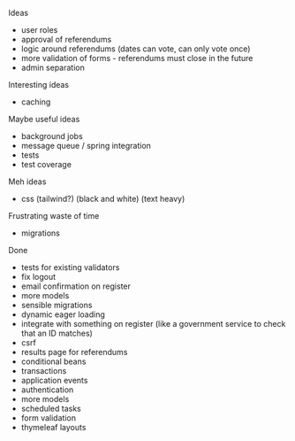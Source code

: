 Ideas
- user roles
- approval of referendums
- logic around referendums (dates can vote, can only vote once)
- more validation of forms - referendums must close in the future
- admin separation

Interesting ideas
- caching

Maybe useful ideas
- background jobs
- message queue / spring integration
- tests
- test coverage

Meh ideas
- css (tailwind?) (black and white) (text heavy)

Frustrating waste of time
- migrations

Done
- tests for existing validators
- fix logout
- email confirmation on register
- more models
- sensible migrations
- dynamic eager loading
- integrate with something on register (like a government service to check that an ID matches)
- csrf
- results page for referendums
- conditional beans
- transactions
- application events
- authentication
- more models
- scheduled tasks
- form validation
- thymeleaf layouts